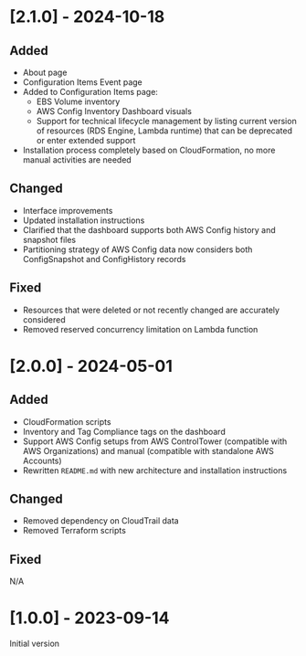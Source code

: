 # [2.1.0] - 2024-10-18
## Added
- About page
- Configuration Items Event page
- Added to Configuration Items page:
  - EBS Volume inventory 
  - AWS Config Inventory Dashboard visuals 
  - Support for technical lifecycle management by listing current version of resources (RDS Engine, Lambda runtime) that can be deprecated or enter extended support
- Installation process completely based on CloudFormation, no more manual activities are needed 

## Changed
- Interface improvements
- Updated installation instructions
- Clarified that the dashboard supports both AWS Config history and snapshot files
- Partitioning strategy of AWS Config data now considers both ConfigSnapshot and ConfigHistory records


## Fixed
- Resources that were deleted or not recently changed are accurately considered
- Removed reserved concurrency limitation on Lambda function



# [2.0.0] - 2024-05-01
## Added
- CloudFormation scripts
- Inventory and Tag Compliance tags on the dashboard
- Support AWS Config setups from AWS ControlTower (compatible with AWS Organizations) and manual (compatible with standalone AWS Accounts)
- Rewritten `README.md` with new architecture and installation instructions

## Changed
- Removed dependency on CloudTrail data
- Removed Terraform scripts

## Fixed
N/A

# [1.0.0] - 2023-09-14
Initial version
